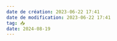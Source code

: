 ```yaml
---
date de création: 2023-06-22 17:41
date de modification: 2023-06-22 17:41
tag: 📥
date: 2024-08-19
---
```

